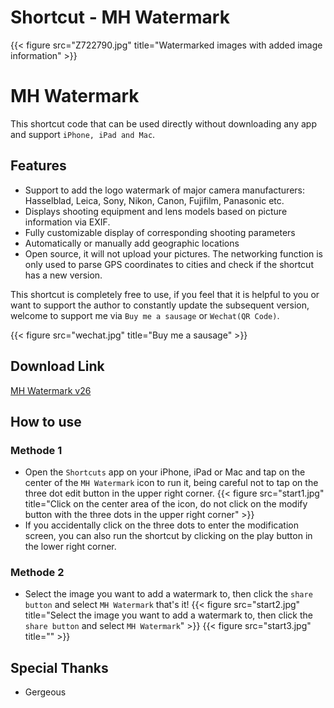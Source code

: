 # Shortcut - MH Watermark

{{< figure src="Z722790.jpg" title="Watermarked images with added image information" >}}
# MH Watermark
This shortcut code that can be used directly without downloading any app and support `iPhone, iPad and Mac`.

## Features
  * Support to add the logo watermark of major camera manufacturers: Hasselblad, Leica, Sony, Nikon, Canon, Fujifilm, Panasonic etc.
  * Displays shooting equipment and lens models based on picture information via EXIF.
  * Fully customizable display of corresponding shooting parameters
  * Automatically or manually add geographic locations
  * Open source, it will not upload your pictures. The networking function is only used to parse GPS coordinates to cities and check if the shortcut has a new version.

This shortcut is completely free to use, if you feel that it is helpful to you or want to support the author to constantly update the subsequent version, welcome to support me via `Buy me a sausage` or `Wechat(QR Code)`.

<script type="text/javascript" src="https://cdnjs.buymeacoffee.com/1.0.0/button.prod.min.js" data-name="bmc-button" data-slug="TsY7ddnPR0" data-color="#5F7FFF" data-emoji="🌭"  data-font="Lato" data-text="Buy me a sausage" data-outline-color="#000000" data-font-color="#ffffff" data-coffee-color="#FFDD00" ></script>

{{< figure src="wechat.jpg" title="Buy me a sausage" >}}

## Download Link
[MH Watermark v26](https://www.icloud.com/shortcuts/afc2f2aad8254fcbbd9740c68373f22f)


## How to use
### Methode 1

  * Open the `Shortcuts` app on your iPhone, iPad or Mac and tap on the center of the `MH Watermark` icon to run it, being careful not to tap on the three dot edit button in the upper right corner.
  {{< figure src="start1.jpg" title="Click on the center area of the icon, do not click on the modify button with the three dots in the upper right corner" >}}
  * If you accidentally click on the three dots to enter the modification screen, you can also run the shortcut by clicking on the play button in the lower right corner.

### Methode 2

  * Select the image you want to add a watermark to, then click the `share button` and select `MH Watermark` that's it!
  {{< figure src="start2.jpg" title="Select the image you want to add a watermark to, then click the `share button` and select `MH Watermark`" >}}
{{< figure src="start3.jpg" title="" >}}

## Special Thanks
  * Gergeous

